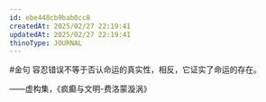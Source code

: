 ```yaml
---
id: ebe448cb9bab0cc8
createdAt: 2025/02/27 22:19:41
updatedAt: 2025/02/27 22:19:41
thinoType: JOURNAL
---
```

#金句 容忍错误不等于否认命运的真实性，相反，它证实了命运的存在。

——虚构集，《疯癫与文明-费洛蒙漩涡》